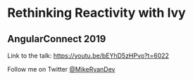# Rethinking Reactivity with Ivy

## AngularConnect 2019

Link to the talk: https://youtu.be/bEYhD5zHPvo?t=6022

Follow me on Twitter [@MikeRyanDev](https://twitter.com/mikeryandev)
